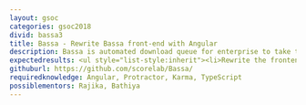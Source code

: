 ```yaml
---
layout: gsoc
categories: gsoc2018
divid: bassa3
title: Bassa - Rewrite Bassa front-end with Angular
description: Bassa is automated download queue for enterprise to take the best use of internet bandwidth. Current bassa frontend is written in AngularJs(Angular1) and there are many areas that can be improved. The objective of this project is rewrite bassa front-end with Angular(Angular4).
expectedresults: <ul style="list-style:inherit"><li>Rewrite the frontend with Angular2 including all current functionalities</li><li>Re-design the current interfaces</li><li>Maintain good code quality throughout</li><li>Write Frontend unit tests and component tests</li><li>Integrate the build and test cases to TravisCI</li></ul>
githuburl: https://github.com/scorelab/Bassa/
requiredknowledge: Angular, Protractor, Karma, TypeScript
possiblementors: Rajika, Bathiya
---
```

